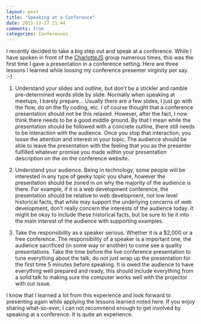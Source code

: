 ```yaml
---
layout: post
title: "Speaking at a Conference"
date: 2011-12-27 21:44
comments: true
categories: Conferences
---
```


I recently decided to take a big step out and speak at a conference. While I have spoken in front of the [CharlotteJS](http://www.charlottejs.org, "Charlotte JavaScript Meetup") group numerous times, this was the first time I gave a presentation in a conference setting. Here are three lessons I learned while loosing my conference presenter virginity per say. :-)

<!-- more -->

1. Understand your slides and outline, but don’t be a stickler and ramble pre-determined words slide by slide. Normally when speaking at meetups, I barely prepare... Usually there are a few slides, I just go with the flow, do on the fly coding, etc. I of course thought that a conference presentation should not be this relaxed. However, after the fact, I now think there needs to be a good middle ground. By that I mean while the presentation should be followed with a concrete outline, there still needs to be interaction with the audience. Once you stop that interaction, you loose the attention and interest in your topic. The audience should be able to leave the presentation with the feeling that you as the presenter fulfilled whatever promise you made within your presentation description on the on the conference website. 

2. Understand your audience. Being in technology, some people will be interested in any type of geeky topic you share, however the presentation should be zoned in on why the majority of the audience is there. For example, if it is a web development conference, the presentation should be relative to web development, not low level historical facts, that while may support the underlying concerns of web development, don’t really concern the interests of the audience today. It might be okay to include these historical facts, but be sure to tie it into the main interest of the audience with supporting examples. 

3. Take the responsibility as a speaker serious. Whether it is a $2,000 or a free conference. The responsibility of a speaker is a important one, the audience sacrificed (in some way or another) to come see a quality presentations. Take the time before the live conference presentation to tune everything about the talk, do not just wrap up the presentation for the first time 5 minutes before speaking. It is owed the audience to have everything well prepared and ready, this should include everything from a solid talk to making sure the computer works well with the projector with out issue.

I know that I learned a lot from this experience and look forward to presenting again while applying the lessons learned noted here. If you enjoy sharing what-so-ever, I can not recommend enough to get involved by speaking at a conference. It is quite an experience.
